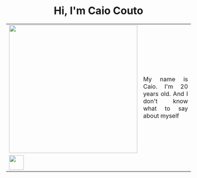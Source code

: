 <html>
  <h1 align="center">Hi, I'm Caio Couto</h1>

<table align="center" cellspacing="0" cellpadding="0">
  <tbody>
    <tr><td>
      <a href="https://github.com/th3worst4?tab=repositories" target="_blank">
      <img width="350em" src="https://github-readme-stats.vercel.app/api/top-langs/?username=th3worst4&layout=compact&langs_couns=9&theme=dark&langs_count=6&hide=html,css,powershell,batchfile,makefile,tex"></a>
    </td>
    <td rowspan='2' width='200px' align='justify'>
      My name is Caio. I'm 20 years old. And I don't know what to say about myself
    </td></tr>
    <tr><td>
       <a href="https://www.linkedin.com/in/caio-silva-couto-98690221a/" target="_blank">
       <img class=".social-media" height="40em" src="https://img.shields.io/badge/LinkedIn-0077B5?style=for-the-badge&logo=linkedin&logoColor=white"></a>
    </td></tr>
  </tbody>
</table>
</html>
